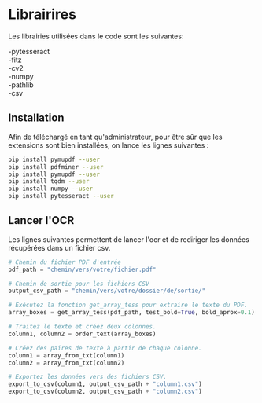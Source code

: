 # Librairires 

Les librairies utilisées dans le code sont les suivantes:  
    
  -pytesseract  
  -fitz  
  -cv2  
  -numpy   
  -pathlib   
  -csv  
  
## Installation

Afin de téléchargé en tant qu'administrateur, pour être sûr que les extensions sont bien installées, on lance les lignes suivantes :

```bash
pip install pymupdf --user
pip install pdfminer --user
pip install pymupdf --user
pip install tqdm --user
pip install numpy --user
pip install pytesseract --user
```

## Lancer l'OCR

Les lignes suivantes permettent de lancer l'ocr et de rediriger les données récupérées dans un fichier csv.

```python
# Chemin du fichier PDF d'entrée
pdf_path = "chemin/vers/votre/fichier.pdf"

# Chemin de sortie pour les fichiers CSV
output_csv_path = "chemin/vers/votre/dossier/de/sortie/"

# Exécutez la fonction get_array_tess pour extraire le texte du PDF.
array_boxes = get_array_tess(pdf_path, test_bold=True, bold_aprox=0.1)

# Traitez le texte et créez deux colonnes.
column1, column2 = order_text(array_boxes)

# Créez des paires de texte à partir de chaque colonne.
column1 = array_from_txt(column1)
column2 = array_from_txt(column2)

# Exportez les données vers des fichiers CSV.
export_to_csv(column1, output_csv_path + "column1.csv")
export_to_csv(column2, output_csv_path + "column2.csv")
```

